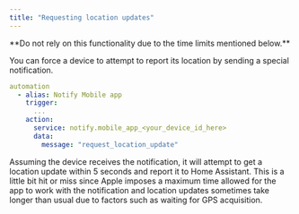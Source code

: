 ```yaml
---
title: "Requesting location updates"
---
```


<p class="note warning">
**Do not rely on this functionality due to the time limits mentioned below.**
</p>

You can force a device to attempt to report its location by sending a special notification. 

```yaml
automation
  - alias: Notify Mobile app
    trigger:
      ...
    action:
      service: notify.mobile_app_<your_device_id_here>
      data:
        message: "request_location_update"
```

Assuming the device receives the notification, it will attempt to get a location update within 5 seconds and report it to Home Assistant. This is a little bit hit or miss since Apple imposes a maximum time allowed for the app to work with the notification and location updates sometimes take longer than usual due to factors such as waiting for GPS acquisition.
